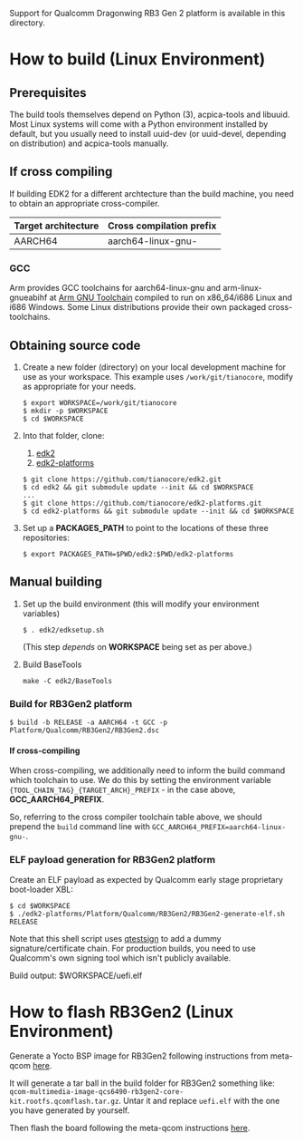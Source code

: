 Support for Qualcomm Dragonwing RB3 Gen 2 platform is available in this directory.

# How to build (Linux Environment)

## Prerequisites
The build tools themselves depend on Python (3), acpica-tools and libuuid. Most
Linux systems will come with a Python environment installed by default, but you
usually need to install uuid-dev (or uuid-devel, depending on distribution) and
acpica-tools manually.

## If cross compiling
If building EDK2 for a different archtecture than the build machine, you need to
obtain an appropriate cross-compiler.

Target architecture | Cross compilation prefix
--------------------|-------------------------
AARCH64             | aarch64-linux-gnu-

### GCC
Arm provides GCC toolchains for aarch64-linux-gnu and arm-linux-gnueabihf at
[Arm GNU Toolchain](https://developer.arm.com/downloads/-/arm-gnu-toolchain-downloads)
compiled to run on x86_64/i686 Linux and i686 Windows. Some Linux distributions
provide their own packaged cross-toolchains.

## Obtaining source code
1. Create a new folder (directory) on your local development machine
   for use as your workspace. This example uses `/work/git/tianocore`, modify as
   appropriate for your needs.
   ```
   $ export WORKSPACE=/work/git/tianocore
   $ mkdir -p $WORKSPACE
   $ cd $WORKSPACE
   ```

2. Into that folder, clone:
   1. [edk2](https://github.com/tianocore/edk2)
   2. [edk2-platforms](https://github.com/tianocore/edk2-platforms)
   ```
   $ git clone https://github.com/tianocore/edk2.git
   $ cd edk2 && git submodule update --init && cd $WORKSPACE
   ...
   $ git clone https://github.com/tianocore/edk2-platforms.git
   $ cd edk2-platforms && git submodule update --init && cd $WORKSPACE
   ```

3. Set up a **PACKAGES_PATH** to point to the locations of these three
   repositories:

   `$ export PACKAGES_PATH=$PWD/edk2:$PWD/edk2-platforms`

## Manual building

1. Set up the build environment (this will modify your environment variables)

   `$ . edk2/edksetup.sh`

   (This step _depends_ on **WORKSPACE** being set as per above.)

2. Build BaseTools

   `make -C edk2/BaseTools`

### Build for RB3Gen2 platform
```
$ build -b RELEASE -a AARCH64 -t GCC -p Platform/Qualcomm/RB3Gen2/RB3Gen2.dsc
```

#### If cross-compiling
When cross-compiling, we additionally need to inform the build command which
toolchain to use. We do this by setting the environment variable
`{TOOL_CHAIN_TAG}_{TARGET_ARCH}_PREFIX` - in the case above,
**GCC_AARCH64_PREFIX**.

So, referring to the cross compiler toolchain table above, we should prepend
the `build` command line with `GCC_AARCH64_PREFIX=aarch64-linux-gnu-`.

### ELF payload generation for RB3Gen2 platform

Create an ELF payload as expected by Qualcomm early stage proprietary boot-loader
XBL:
```
$ cd $WORKSPACE
$ ./edk2-platforms/Platform/Qualcomm/RB3Gen2/RB3Gen2-generate-elf.sh RELEASE
```
Note that this shell script uses [qtestsign](https://github.com/msm8916-mainline/qtestsign)
to add a dummy signature/certificate chain. For production builds, you need to
use Qualcomm's own signing tool which isn't publicly available.

Build output: $WORKSPACE/uefi.elf

# How to flash RB3Gen2 (Linux Environment)

Generate a Yocto BSP image for RB3Gen2 following instructions from meta-qcom
[here](https://github.com/qualcomm-linux/meta-qcom?tab=readme-ov-file#quick-build).

It will generate a tar ball in the build folder for RB3Gen2 something like:
`qcom-multimedia-image-qcs6490-rb3gen2-core-kit.rootfs.qcomflash.tar.gz`. Untar it
and replace `uefi.elf` with the one you have generated by yourself.

Then flash the board following the meta-qcom instructions
[here](https://github.com/qualcomm-linux/meta-qcom?tab=readme-ov-file#flash-images).

